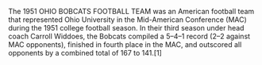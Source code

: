 The 1951 OHIO BOBCATS FOOTBALL TEAM was an American football team that represented Ohio University in the Mid-American Conference (MAC) during the 1951 college football season. In their third season under head coach Carroll Widdoes, the Bobcats compiled a 5–4–1 record (2–2 against MAC opponents), finished in fourth place in the MAC, and outscored all opponents by a combined total of 167 to 141.[1]

